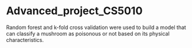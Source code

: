 # Advanced_project_CS5010
Random forest and k-fold cross validation were used to build a model that can classify a mushroom as poisonous or not based on its physical characteristics. 
